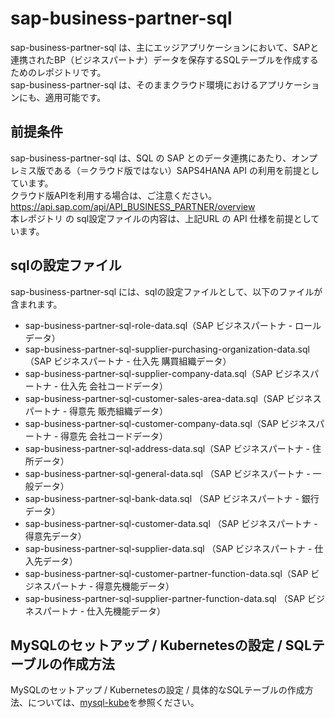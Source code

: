 # sap-business-partner-sql 
sap-business-partner-sql  は、主にエッジアプリケーションにおいて、SAPと連携されたBP（ビジネスパートナ）データを保存するSQLテーブルを作成するためのレポジトリです。  
sap-business-partner-sql  は、そのままクラウド環境におけるアプリケーションにも、適用可能です。  

## 前提条件  
sap-business-partner-sql  は、SQL の SAP とのデータ連携にあたり、オンプレミス版である（＝クラウド版ではない）SAPS4HANA API の利用を前提としています。  
クラウド版APIを利用する場合は、ご注意ください。  
https://api.sap.com/api/API_BUSINESS_PARTNER/overview  
本レポジトリ の sql設定ファイルの内容は、上記URL の API 仕様を前提としています。  

## sqlの設定ファイル  
sap-business-partner-sql には、sqlの設定ファイルとして、以下のファイルが含まれます。 

* sap-business-partner-sql-role-data.sql（SAP ビジネスパートナ - ロールデータ）  
* sap-business-partner-sql-supplier-purchasing-organization-data.sql（SAP ビジネスパートナ - 仕入先 購買組織データ）
* sap-business-partner-sql-supplier-company-data.sql（SAP ビジネスパートナ - 仕入先 会社コードデータ）
* sap-business-partner-sql-customer-sales-area-data.sql（SAP ビジネスパートナ - 得意先 販売組織データ）
* sap-business-partner-sql-customer-company-data.sql（SAP ビジネスパートナ - 得意先 会社コードデータ）    
* sap-business-partner-sql-address-data.sql（SAP ビジネスパートナ - 住所データ）
* sap-business-partner-sql-general-data.sql （SAP ビジネスパートナ - 一般データ）
* sap-business-partner-sql-bank-data.sql （SAP ビジネスパートナ - 銀行データ）
* sap-business-partner-sql-customer-data.sql （SAP ビジネスパートナ - 得意先データ）
* sap-business-partner-sql-supplier-data.sql （SAP ビジネスパートナ - 仕入先データ）
* sap-business-partner-sql-customer-partner-function-data.sql（SAP ビジネスパートナ - 得意先機能データ）
* sap-business-partner-sql-supplier-partner-function-data.sql （SAP ビジネスパートナ - 仕入先機能データ）

## MySQLのセットアップ / Kubernetesの設定 / SQLテーブルの作成方法  
MySQLのセットアップ / Kubernetesの設定 / 具体的なSQLテーブルの作成方法、については、[mysql-kube](https://github.com/latonaio/mysql-kube)を参照ください。  